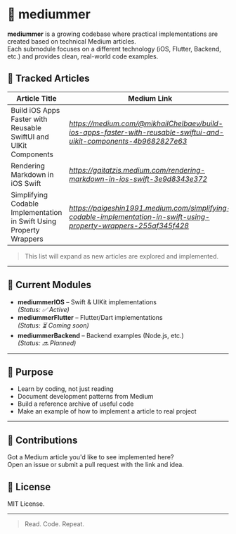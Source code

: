 # 🧠 mediummer

**mediummer** is a growing codebase where practical implementations are created based on technical Medium articles.  
Each submodule focuses on a different technology (iOS, Flutter, Backend, etc.) and provides clean, real-world code examples.


## 📄 Tracked Articles

| Article Title | Medium Link | Code Example Path |
|---------------|-------------|--------------------|
| Build iOS Apps Faster with Reusable SwiftUI and UIKit Components | *https://medium.com/@mikhailChelbaev/build-ios-apps-faster-with-reusable-swiftui-and-uikit-components-4b9682827e63* | `/mediummerIOS/Feature/ComponentKit` |
| Rendering Markdown in iOS Swift | *https://gaitatzis.medium.com/rendering-markdown-in-ios-swift-3e9d8343e372* | `/mediummerIOS/Feature/Markdown` |
| Simplifying Codable Implementation in Swift Using Property Wrappers | *https://paigeshin1991.medium.com/simplifying-codable-implementation-in-swift-using-property-wrappers-255af345f428* | `/mediummerIOS/Feature/PropertyWrapper` |

> This list will expand as new articles are explored and implemented.

---

## 📂 Current Modules

- **mediummerIOS** – Swift & UIKit implementations  
  *(Status: ✅ Active)*  
- **mediummerFlutter** – Flutter/Dart implementations  
  *(Status: ⏳ Coming soon)*  
- **mediummerBackend** – Backend examples (Node.js, etc.)  
  *(Status: 🔜 Planned)*

---

## 🧪 Purpose

- Learn by coding, not just reading
- Document development patterns from Medium
- Build a reference archive of useful code
- Make an example of how to implement a article to real project

---

## 🤝 Contributions

Got a Medium article you'd like to see implemented here?  
Open an issue or submit a pull request with the link and idea.

## 📎 License

MIT License.

---

> Read. Code. Repeat.
